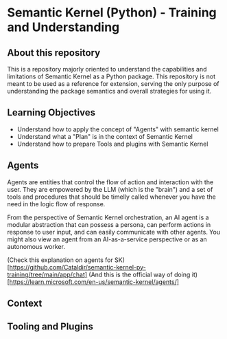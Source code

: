 # Semantic Kernel (Python) - Training and Understanding

## About this repository

This is a repository majorly oriented to understand the capabilities and limitations of Semantic Kernel as a Python package.
This repository is not meant to be used as a reference for extension, serving the only purpose of understanding the package semantics and overall strategies for using it.

## Learning Objectives

- Understand how to apply the concept of "Agents" with semantic kernel
- Understand what a "Plan" is in the context of Semantic Kernel
- Understand how to prepare Tools and plugins with Semantic Kernel

## Agents

Agents are entities that control the flow of action and interaction with the user. They are empowered by the LLM (which is the "brain") and a set of tools and
procedures that should be timelly called whenever you have the need in the logic flow of response.

From the perspective of Semantic Kernel orchestration, an AI agent is a modular abstraction that can possess a persona, can perform actions in response to user input, and can easily communicate with other agents. You might also view an agent from an AI-as-a-service perspective or as an autonomous worker.

(Check this explanation on agents for SK)[https://github.com/Cataldir/semantic-kernel-py-training/tree/main/app/chat]
(And this is the official way of doing it)[https://learn.microsoft.com/en-us/semantic-kernel/agents/]

## Context



## Tooling and Plugins

